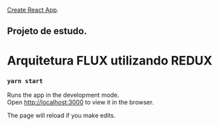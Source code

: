 [Create React App](https://github.com/facebook/create-react-app).

## Projeto de estudo.
# Arquitetura FLUX utilizando REDUX

### `yarn start`

Runs the app in the development mode.<br />
Open [http://localhost:3000](http://localhost:3000) to view it in the browser.

The page will reload if you make edits.<br />
